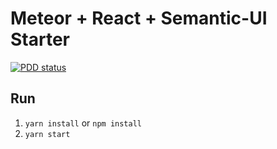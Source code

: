 # Meteor + React + Semantic-UI Starter

[![PDD status](http://www.0pdd.com/svg?name=alexpanov/meteor-react-semantic-ui-starter)](http://www.0pdd.com/p?name=alexpanov/meteor-react-semantic-ui-starter)

<!-- @todo #1:30min Add more documentation -->
<!-- @todo #1:30min Add Nightwatch configuration -->
## Run
1. `yarn install` or `npm install`
1. `yarn start`
